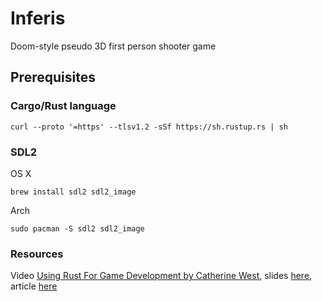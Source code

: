 # Inferis
Doom-style pseudo 3D first person shooter game

## Prerequisites
### Cargo/Rust language
```
curl --proto '=https' --tlsv1.2 -sSf https://sh.rustup.rs | sh
```

### SDL2
OS X
```
brew install sdl2 sdl2_image
```
Arch
```
sudo pacman -S sdl2 sdl2_image
```

### Resources
Video [Using Rust For Game Development by Catherine West](https://www.youtube.com/watch?v=aKLntZcp27M), slides [here](https://kyren.github.io/rustconf_2018_slides/index.html), article [here](https://kyren.github.io/2018/09/14/rustconf-talk.html)